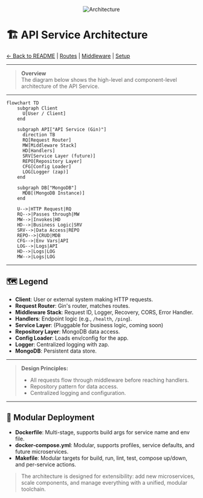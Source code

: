 <!--
🏗️ ARCHITECTURE
-->

<p align="center">
  <img src="https://img.shields.io/badge/Architecture-Mermaid-blueviolet?logo=mermaid" alt="Architecture" />
</p>

# 🏗️ API Service Architecture

[← Back to README](../README.md) | [Routes](routes.md) | [Middleware](middleware.md) | [Setup](setup.md)

---

> **Overview**  
> The diagram below shows the high-level and component-level architecture of the API Service.

---

```mermaid
flowchart TD
    subgraph Client
      U[User / Client]
    end

    subgraph API["API Service (Gin)"]
      direction TB
      RQ[Request Router]
      MW[Middleware Stack]
      HD[Handlers]
      SRV[Service Layer (future)]
      REPO[Repository Layer]
      CFG[Config Loader]
      LOG[Logger (zap)]
    end

    subgraph DB["MongoDB"]
      MDB[(MongoDB Instance)]
    end

    U-->|HTTP Request|RQ
    RQ-->|Passes through|MW
    MW-->|Invokes|HD
    HD-->|Business Logic|SRV
    SRV-->|Data Access|REPO
    REPO-->|CRUD|MDB
    CFG-->|Env Vars|API
    LOG-->|Logs|API
    HD-->|Logs|LOG
    MW-->|Logs|LOG
```

---

## 🗺️ Legend

- **Client**: User or external system making HTTP requests.
- **Request Router**: Gin's router, matches routes.
- **Middleware Stack**: Request ID, Logger, Recovery, CORS, Error Handler.
- **Handlers**: Endpoint logic (e.g., `/health`, `/ping`).
- **Service Layer**: (Pluggable for business logic, coming soon)
- **Repository Layer**: MongoDB data access.
- **Config Loader**: Loads env/config for the app.
- **Logger**: Centralized logging with zap.
- **MongoDB**: Persistent data store.

---

> **Design Principles:**  
> - All requests flow through middleware before reaching handlers.  
> - Repository pattern for data access.  
> - Centralized logging and configuration.

---

## 🐳 Modular Deployment

- **Dockerfile**: Multi-stage, supports build args for service name and env file.
- **docker-compose.yml**: Modular, supports profiles, service defaults, and future microservices.
- **Makefile**: Modular targets for build, run, lint, test, compose up/down, and per-service actions.

> The architecture is designed for extensibility: add new microservices, scale components, and manage everything with a unified, modular toolchain.
